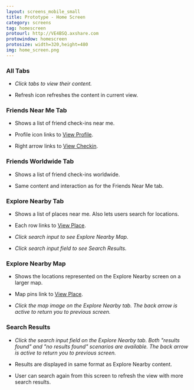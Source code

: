 ```yaml
---
layout: screens_mobile_small
title: Prototype - Home Screen
category: screens
tag: homescreen
protourl: http://VE4BSQ.axshare.com
protowindow: homescreen
protosize: width=320,height=480
img: home_screen.png
---
```



### All Tabs 
* *Click tabs to view their content.*

* Refresh icon refreshes the content in current view.


### Friends Near Me Tab
* Shows a list of friend check-ins near me.

* Profile icon links to [View Profile][1].

* Right arrow links to [View Checkin][2].


### Friends Worldwide Tab
* Shows a list of friend check-ins worldwide.

* Same content and interaction as for the Friends Near Me tab.


### Explore Nearby Tab 
* Shows a list of places near me. Also lets users search for locations.

* Each row links to [View Place][3].

* *Click search input to see Explore Nearby Map.*

* *Click search input field to see Search Results.*


### Explore Nearby Map 
* Shows the locations represented on the Explore Nearby screen on a larger map. 

* Map pins link to [View Place][3]. 

* *Click the map image on the Explore Nearby tab. The back arrow is active to return you to previous screen.*


### Search Results 
* *Click the search input field on the Explore Nearby tab. Both "results found" and "no results found" scenarios are available. The back arrow is active to return you to previous screen.*

* Results are displayed in same format as Explore Nearby content.

* User can search again from this screen to refresh the view with more search results.

[1]: view_profile.html "Go to View Profile"
[2]: view_checkin.html "Go to View Checkin"
[3]: view_place.html "Go to View Place"
